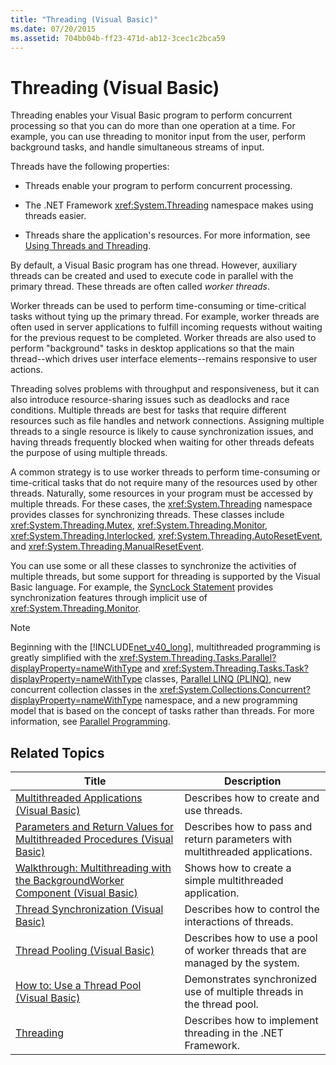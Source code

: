 ```yaml
---
title: "Threading (Visual Basic)"
ms.date: 07/20/2015
ms.assetid: 704bb04b-ff23-471d-ab12-3cec1c2bca59
---
```

# Threading (Visual Basic)
Threading enables your Visual Basic program to perform concurrent processing so that you can do more than one operation at a time. For example, you can use threading to monitor input from the user, perform background tasks, and handle simultaneous streams of input.  

 Threads have the following properties:  

- Threads enable your program to perform concurrent processing.  

- The .NET Framework <xref:System.Threading> namespace makes using threads easier.  

- Threads share the application's resources. For more information, see [Using Threads and Threading](../../../../standard/threading/using-threads-and-threading.md).  

 By default, a Visual Basic program has one thread. However, auxiliary threads can be created and used to execute code in parallel with the primary thread. These threads are often called *worker threads*.  

 Worker threads can be used to perform time-consuming or time-critical tasks without tying up the primary thread. For example, worker threads are often used in server applications to fulfill incoming requests without waiting for the previous request to be completed. Worker threads are also used to perform "background" tasks in desktop applications so that the main thread--which drives user interface elements--remains responsive to user actions.  

 Threading solves problems with throughput and responsiveness, but it can also introduce resource-sharing issues such as deadlocks and race conditions. Multiple threads are best for tasks that require different resources such as file handles and network connections. Assigning multiple threads to a single resource is likely to cause synchronization issues, and having threads frequently blocked when waiting for other threads defeats the purpose of using multiple threads.  

 A common strategy is to use worker threads to perform time-consuming or time-critical tasks that do not require many of the resources used by other threads. Naturally, some resources in your program must be accessed by multiple threads. For these cases, the <xref:System.Threading> namespace provides classes for synchronizing threads. These classes include <xref:System.Threading.Mutex>, <xref:System.Threading.Monitor>, <xref:System.Threading.Interlocked>, <xref:System.Threading.AutoResetEvent>, and <xref:System.Threading.ManualResetEvent>.  

 You can use some or all these classes to synchronize the activities of multiple threads, but some support for threading is supported by the Visual Basic language. For example, the [SyncLock Statement](../../../../visual-basic/language-reference/statements/synclock-statement.md) provides synchronization features through implicit use of <xref:System.Threading.Monitor>.  

> [!NOTE]
>  Beginning with the [!INCLUDE[net_v40_long](~/includes/net-v40-long-md.md)], multithreaded programming is greatly simplified with the <xref:System.Threading.Tasks.Parallel?displayProperty=nameWithType> and <xref:System.Threading.Tasks.Task?displayProperty=nameWithType> classes, [Parallel LINQ (PLINQ)](https://msdn.microsoft.com/library/dd460688), new concurrent collection classes in the <xref:System.Collections.Concurrent?displayProperty=nameWithType> namespace, and a new programming model that is based on the concept of tasks rather than threads. For more information, see [Parallel Programming](../../../../standard/parallel-programming/index.md).  

## Related Topics  


|                                                                                                       Title                                                                                                       |                                  Description                                  |
|-------------------------------------------------------------------------------------------------------------------------------------------------------------------------------------------------------------------|-------------------------------------------------------------------------------|
|                                     [Multithreaded Applications (Visual Basic)](../../../../visual-basic/programming-guide/concepts/threading/multithreaded-applications.md)                                      |                   Describes how to create and use threads.                    |
|      [Parameters and Return Values for Multithreaded Procedures (Visual Basic)](../../../../visual-basic/programming-guide/concepts/threading/parameters-and-return-values-for-multithreaded-procedures.md)       | Describes how to pass and return parameters with multithreaded applications.  |
| [Walkthrough: Multithreading with the BackgroundWorker Component (Visual Basic)](../../../../visual-basic/programming-guide/concepts/threading/walkthrough-multithreading-with-the-backgroundworker-component.md) |            Shows how to create a simple multithreaded application.            |
|                                         [Thread Synchronization (Visual Basic)](../../../../visual-basic/programming-guide/concepts/threading/thread-synchronization.md)                                          |             Describes how to control the interactions of threads.             |
|                                                 [Thread Pooling (Visual Basic)](../../../../visual-basic/programming-guide/concepts/threading/thread-pooling.md)                                                  | Describes how to use a pool of worker threads that are managed by the system. |
|                                       [How to: Use a Thread Pool (Visual Basic)](../../../../visual-basic/programming-guide/concepts/threading/how-to-use-a-thread-pool.md)                                       |     Demonstrates synchronized use of multiple threads in the thread pool.     |
|                                                                               [Threading](../../../../standard/threading/index.md)                                                                                |          Describes how to implement threading in the .NET Framework.          |

